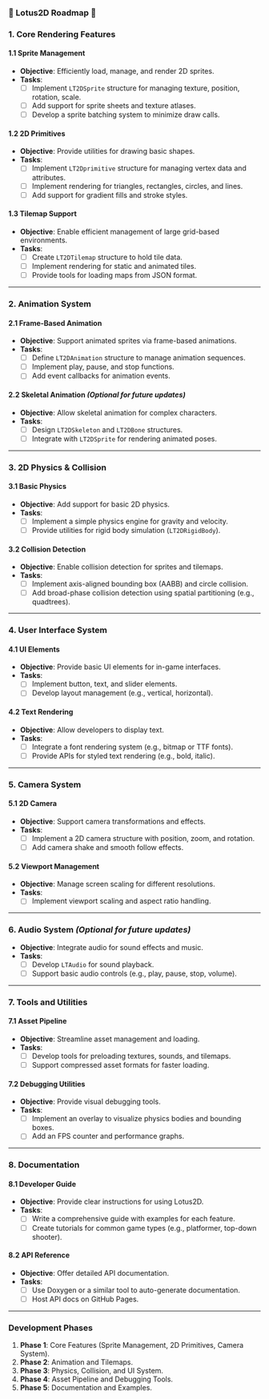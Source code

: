### **🌸 Lotus2D Roadmap 🌸**

### **1. Core Rendering Features**

#### **1.1 Sprite Management**
- **Objective**: Efficiently load, manage, and render 2D sprites.
- **Tasks**:
  - [ ] Implement `LT2DSprite` structure for managing texture, position, rotation, scale.
  - [ ] Add support for sprite sheets and texture atlases.
  - [ ] Develop a sprite batching system to minimize draw calls.

#### **1.2 2D Primitives**
- **Objective**: Provide utilities for drawing basic shapes.
- **Tasks**:
  - [ ] Implement `LT2Dprimitive` structure for managing vertex data and attributes.
  - [ ] Implement rendering for triangles, rectangles, circles, and lines.
  - [ ] Add support for gradient fills and stroke styles.

#### **1.3 Tilemap Support**
- **Objective**: Enable efficient management of large grid-based environments.
- **Tasks**:
  - [ ] Create `LT2DTilemap` structure to hold tile data.
  - [ ] Implement rendering for static and animated tiles.
  - [ ] Provide tools for loading maps from JSON format.

---

### **2. Animation System**

#### **2.1 Frame-Based Animation**
- **Objective**: Support animated sprites via frame-based animations.
- **Tasks**:
  - [ ] Define `LT2DAnimation` structure to manage animation sequences.
  - [ ] Implement play, pause, and stop functions.
  - [ ] Add event callbacks for animation events.

#### **2.2 Skeletal Animation** *(Optional for future updates)*
- **Objective**: Allow skeletal animation for complex characters.
- **Tasks**:
  - [ ] Design `LT2DSkeleton` and `LT2DBone` structures.
  - [ ] Integrate with `LT2DSprite` for rendering animated poses.

---

### **3. 2D Physics & Collision**

#### **3.1 Basic Physics**
- **Objective**: Add support for basic 2D physics.
- **Tasks**:
  - [ ] Implement a simple physics engine for gravity and velocity.
  - [ ] Provide utilities for rigid body simulation (`LT2DRigidBody`).

#### **3.2 Collision Detection**
- **Objective**: Enable collision detection for sprites and tilemaps.
- **Tasks**:
  - [ ] Implement axis-aligned bounding box (AABB) and circle collision.
  - [ ] Add broad-phase collision detection using spatial partitioning (e.g., quadtrees).

---

### **4. User Interface System**

#### **4.1 UI Elements**
- **Objective**: Provide basic UI elements for in-game interfaces.
- **Tasks**:
  - [ ] Implement button, text, and slider elements.
  - [ ] Develop layout management (e.g., vertical, horizontal).

#### **4.2 Text Rendering**
- **Objective**: Allow developers to display text.
- **Tasks**:
  - [ ] Integrate a font rendering system (e.g., bitmap or TTF fonts).
  - [ ] Provide APIs for styled text rendering (e.g., bold, italic).

---

### **5. Camera System**

#### **5.1 2D Camera**
- **Objective**: Support camera transformations and effects.
- **Tasks**:
  - [ ] Implement a 2D camera structure with position, zoom, and rotation.
  - [ ] Add camera shake and smooth follow effects.

#### **5.2 Viewport Management**
- **Objective**: Manage screen scaling for different resolutions.
- **Tasks**:
  - [ ] Implement viewport scaling and aspect ratio handling.

---

### **6. Audio System** *(Optional for future updates)*
- **Objective**: Integrate audio for sound effects and music.
- **Tasks**:
  - [ ] Develop `LTAudio` for sound playback.
  - [ ] Support basic audio controls (e.g., play, pause, stop, volume).

---

### **7. Tools and Utilities**

#### **7.1 Asset Pipeline**
- **Objective**: Streamline asset management and loading.
- **Tasks**:
  - [ ] Develop tools for preloading textures, sounds, and tilemaps.
  - [ ] Support compressed asset formats for faster loading.

#### **7.2 Debugging Utilities**
- **Objective**: Provide visual debugging tools.
- **Tasks**:
  - [ ] Implement an overlay to visualize physics bodies and bounding boxes.
  - [ ] Add an FPS counter and performance graphs.

---

### **8. Documentation**

#### **8.1 Developer Guide**
- **Objective**: Provide clear instructions for using Lotus2D.
- **Tasks**:
  - [ ] Write a comprehensive guide with examples for each feature.
  - [ ] Create tutorials for common game types (e.g., platformer, top-down shooter).

#### **8.2 API Reference**
- **Objective**: Offer detailed API documentation.
- **Tasks**:
  - [ ] Use Doxygen or a similar tool to auto-generate documentation.
  - [ ] Host API docs on GitHub Pages.

---


### **Development Phases**

1. **Phase 1**: Core Features (Sprite Management, 2D Primitives, Camera System).
2. **Phase 2**: Animation and Tilemaps.
3. **Phase 3**: Physics, Collision, and UI System.
4. **Phase 4**: Asset Pipeline and Debugging Tools.
5. **Phase 5**: Documentation and Examples.
